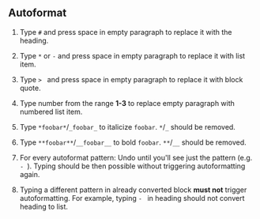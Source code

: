 ## Autoformat

1. Type `#` and press space in empty paragraph to replace it with the heading.

1. Type `*` or `-` and press space in empty paragraph to replace it with list item.

1. Type `> ` and press space in empty paragraph to replace it with block quote.

1. Type number from the range **1-3** to replace empty paragraph with numbered list item.

1. Type `*foobar*`/`_foobar_` to italicize `foobar`. `*`/`_` should be removed.

1. Type `**foobar**`/`__foobar__` to bold `foobar`. `**`/`__` should be removed.

1. For every autoformat pattern: Undo until you'll see just the pattern (e.g. `- `). Typing should be then possible  without triggering autoformatting again.

1. Typing a different pattern in already converted block **must not** trigger autoformatting. For example, typing `- ` in heading should not convert heading to list.

